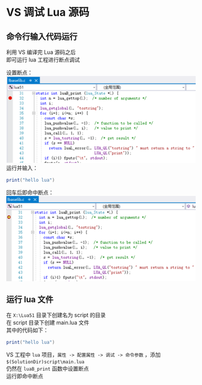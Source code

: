 # VS 调试 Lua 源码

[Breakpoint]: /assets/breakpoint.png
[Hit]: /assets/hit.png

## 命令行输入代码运行

利用 VS 编译完 Lua 源码之后  
即可运行 lua 工程进行断点调试  
  
设置断点：
![断点][Breakpoint]
运行并输入：
```Lua
print("hello lua")
```
回车后即命中断点：
![命中][Hit]


## 运行 lua 文件

在 `X:\Lua51` 目录下创建名为 script 的目录  
在 script 目录下创建 main.lua 文件  
其中的代码如下：
```Lua
print("hello lua")
```
VS 工程中
`lua` 项目，`属性 -> 配置属性 -> 调试 -> 命令参数` ，添加 `$(SolutionDir)script\main.lua`  
仍然在 `luaB_print` 函数中设置断点  
运行即命中断点